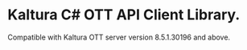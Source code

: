 # Kaltura C# OTT API Client Library.
Compatible with Kaltura OTT server version 8.5.1.30196 and above.
